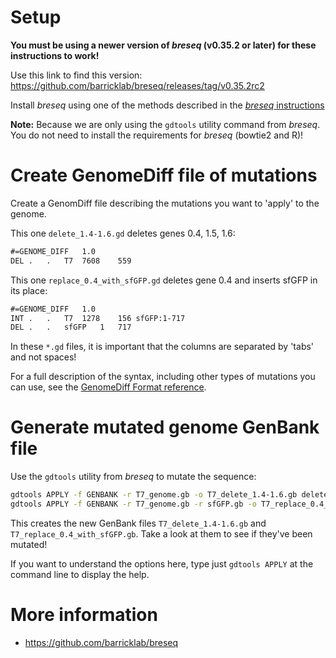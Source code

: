 #  Setup

**You must be using a newer version of _breseq_ (v0.35.2 or later) for these instructions to work!**

Use this link to find this version: https://github.com/barricklab/breseq/releases/tag/v0.35.2rc2

Install _breseq_ using one of the methods described in the [_breseq_ instructions](https://barricklab.org/twiki/pub/Lab/ToolsBacterialGenomeResequencing/documentation/installation.html)

**Note:** Because we are only using the `gdtools` utility command from _breseq_. You do not need to install the requirements for _breseq_ (bowtie2 and R)!

# Create GenomeDiff file of mutations

Create a GenomDiff file describing the mutations you want to 'apply' to the genome.


This one `delete_1.4-1.6.gd` deletes genes 0.4, 1.5, 1.6:
```txt
#=GENOME_DIFF	1.0
DEL	.	.	T7	7608	559
```

This one `replace_0.4_with_sfGFP.gd` deletes gene 0.4 and inserts sfGFP in its place:
```txt
#=GENOME_DIFF	1.0
INT	.	.	T7	1278	156	sfGFP:1-717
DEL	.	.	sfGFP	1	717
```

In these `*.gd` files, it is important that the columns are separated by 'tabs' and not spaces!

For a full description of the syntax, including other types of mutations you can use, see the [GenomeDiff Format reference](https://barricklab.org/twiki/pub/Lab/ToolsBacterialGenomeResequencing/documentation/gd_format.html).

# Generate mutated genome GenBank file

Use the `gdtools` utility from _breseq_ to mutate the sequence:
```sh
gdtools APPLY -f GENBANK -r T7_genome.gb -o T7_delete_1.4-1.6.gb delete_1.4-1.6.gd
gdtools APPLY -f GENBANK -r T7_genome.gb -r sfGFP.gb -o T7_replace_0.4_with_sfGFP.gb replace_0.4_with_sfGFP.gd
```

This creates the new GenBank files `T7_delete_1.4-1.6.gb` and `T7_replace_0.4_with_sfGFP.gb`. Take a look at them to see if they've been mutated!

If you want to understand the options here, type just `gdtools APPLY` at the command line to display the help.

# More information

* https://github.com/barricklab/breseq
